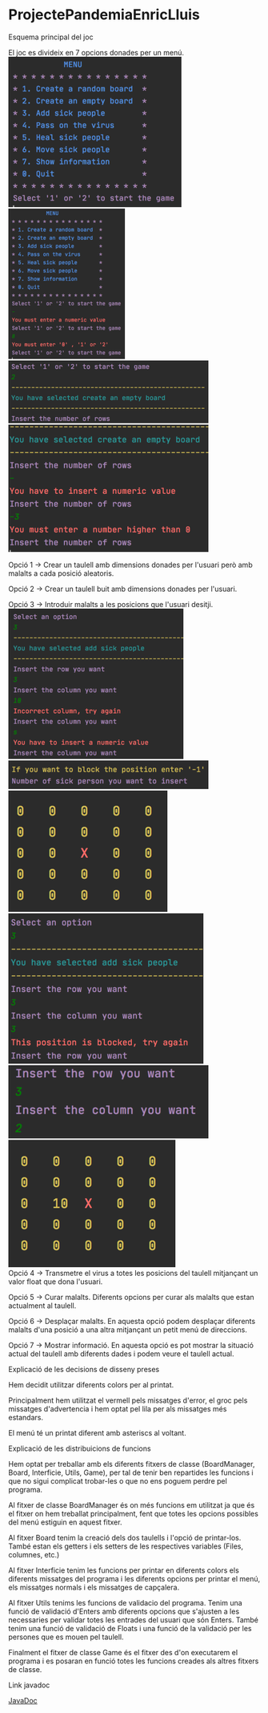 # ProjectePandemiaEnricLluis

Esquema principal del joc  

El joc es divideix en 7 opcions donades per un menú.  
![Alt text](https://github.com/ltrincado/ProjectePantemiaEnricLluis/blob/master/imatges/1.png)  
![Alt text](https://github.com/ltrincado/ProjectePantemiaEnricLluis/blob/master/imatges/2.png)  
![Alt text](https://github.com/ltrincado/ProjectePantemiaEnricLluis/blob/master/imatges/3.png)  
![Alt text](https://github.com/ltrincado/ProjectePantemiaEnricLluis/blob/master/imatges/4.png)

Opció 1 -> Crear un taulell amb dimensions donades per l'usuari però amb malalts a cada posició aleatoris.  

Opció 2 -> Crear un taulell buit amb dimensions donades per l'usuari.  

Opció 3 -> Introduir malalts a les posicions que l'usuari desitji.  
![Alt text](https://github.com/ltrincado/ProjectePantemiaEnricLluis/blob/master/imatges/5.png)  
![Alt text](https://github.com/ltrincado/ProjectePantemiaEnricLluis/blob/master/imatges/6.png)  
![Alt text](https://github.com/ltrincado/ProjectePantemiaEnricLluis/blob/master/imatges/7.png)  
![Alt text](https://github.com/ltrincado/ProjectePantemiaEnricLluis/blob/master/imatges/8.png)  
![Alt text](https://github.com/ltrincado/ProjectePantemiaEnricLluis/blob/master/imatges/9.png)  
![Alt text](https://github.com/ltrincado/ProjectePantemiaEnricLluis/blob/master/imatges/10.png)  
Opció 4 -> Transmetre el virus a totes les posicions del taulell mitjançant un valor float que dona l'usuari.  

Opció 5 -> Curar malalts. Diferents opcions per curar als malalts que estan actualment al taulell.  

Opció 6 -> Desplaçar malalts. En aquesta opció podem desplaçar diferents malalts d'una posició a una altra mitjançant un petit menú de direccions.  

Opció 7 -> Mostrar informació. En aquesta opció es pot mostrar la situació actual del taulell amb diferents dades i podem veure el taulell actual.  


Explicació de les decisions de disseny preses  

Hem decidit utilitzar diferents colors per al printat.  

Principalment hem utilitzat el vermell pels missatges d'error, el groc pels missatges d'advertencia i hem optat pel lila per als missatges més estandars.  

El menú té un printat diferent amb asteriscs al voltant.  


Explicació de les distribuicions de funcions  

Hem optat per treballar amb els diferents fitxers de classe (BoardManager, Board, Interficie, Utils, Game), per tal de tenir ben repartides les funcions i que no sigui complicat trobar-les o que no ens poguem perdre pel programa.  

Al fitxer de classe BoardManager és on més funcions em utilitzat ja que és el fitxer on hem treballat principalment, fent que totes les opcions possibles del menú
estiguin en aquest fitxer.  


Al fitxer Board tenim la creació dels dos taulells i l'opció de printar-los. També estan els getters i els setters de les respectives variables (Files, columnes, etc.)  


Al fitxer Interficie tenim les funcions per printar en diferents colors els diferents missatges del programa i les diferents opcions per printar el menú,
els missatges normals i els missatges de capçalera.  


Al fitxer Utils tenims les funcions de validacio del programa. Tenim una funció de validació d'Enters amb diferents opcions que s'ajusten a les necessaries
per validar totes les entrades del usuari que són Enters. També tenim una funció de validació de Floats i una funció de la validació per les persones que es
mouen pel taulell.  


Finalment el fitxer de classe Game és el fitxer des d'on executarem el programa i es posaran en funció totes les funcions creades als altres fitxers de classe.  


Link javadoc  

[JavaDoc]()  



